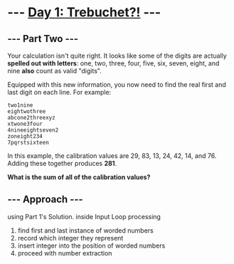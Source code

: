 # --- [Day 1: Trebuchet?!](https://adventofcode.com/2023/day/1) ---
## --- Part Two ---
Your calculation isn't quite right. It looks like some of the digits are actually **spelled out with letters**: one, two, three, four, five, six, seven, eight, and nine **also** count as valid "digits".

Equipped with this new information, you now need to find the real first and last digit on each line. For example:

```
two1nine
eightwothree
abcone2threexyz
xtwone3four
4nineeightseven2
zoneight234
7pqrstsixteen
```

In this example, the calibration values are 29, 83, 13, 24, 42, 14, and 76. Adding these together produces **281**.

**What is the sum of all of the calibration values?**

## --- Approach ---
using Part 1's Solution. inside Input Loop processing
1. find first and last instance of worded numbers
2. record which integer they represent
3. insert integer into the position of worded numbers
4. proceed with number extraction